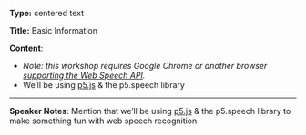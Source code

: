 **Type:** centered text

**Title:** Basic Information

**Content**: 

* *Note: this workshop requires Google Chrome or another browser [supporting the Web Speech API](https://caniuse.com/#feat=speech-recognition).*
* We’ll be using [p5.js](https://p5js.org/) & the p5.speech library

------

**Speaker Notes**: Mention that we’ll be using [p5.js](https://p5js.org/) & the p5.speech library to make something fun with web speech recognition